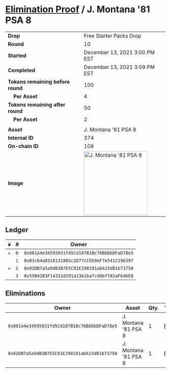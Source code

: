 # [Elimination Proof](./readme.md) / J. Montana &#039;81 PSA 8

|||
|---|---|
| **Drop** | Free Starter Packs Drop |
| **Round** | 10 |
| **Started** | December 13, 2021 3:00 PM EST |
| **Completed** | December 13, 2021 3:09 PM EST |
| **Tokens remaining before round** | 100 |
| **&nbsp;&nbsp;&nbsp;&nbsp;Per Asset** | 4 |
| **Tokens remaining after round** | 50 |
| **&nbsp;&nbsp;&nbsp;&nbsp;Per Asset** | 2 |
| | |
| **Asset** | J. Montana &#039;81 PSA 8 |
| **Internal ID** | 374 |
| **On-chain ID** | 108 |
| **Image** | <img src="https://tcdn.blokpax.com/95048cbb-7e8d-45cf-a5a7-13517ca06e74/cbec3467bef94536acd1b4e9d678a0681b2387910b64bf491383f231d49e22fc.jpg" height="200" alt="J. Montana &#039;81 PSA 8" /> |

## Ledger

| 💀 | # | Owner |
| --- | --- | --- |
| 💀 | `0` | `0x801A4e34595031fd5Cd107B1Bc76B6DbDFaD78e5` |
|  | `1` | `0xB3c64a8318131802c2D77cCEb9AF7e5412196397` |
| 💀 | `2` | `0x82DB7a5a9dB3B7E5C81E298191aDA15dB1b73750` |
|  | `3` | `0x55B42B3F14332d291a13b1bafcd8bf782aF646E8` |


## Eliminations

| Owner | Asset | Qty. | Transaction |
| --- | --- | --- | --- |
| `0x801A4e34595031fd5Cd107B1Bc76B6DbDFaD78e5` | J. Montana '81 PSA 8 | 1 | [Polygonscan](https://polygonscan.com/tx/0xcf5afc8119cf1b155f70747998aa2397979f659857d916827deb69bc453a664d) |
| `0x82DB7a5a9dB3B7E5C81E298191aDA15dB1b73750` | J. Montana '81 PSA 8 | 1 | [Polygonscan](https://polygonscan.com/tx/0x93bfd9c99600571a2dcdbe7002e73e69b526a6356d959ecc1932379a7acba256) |
